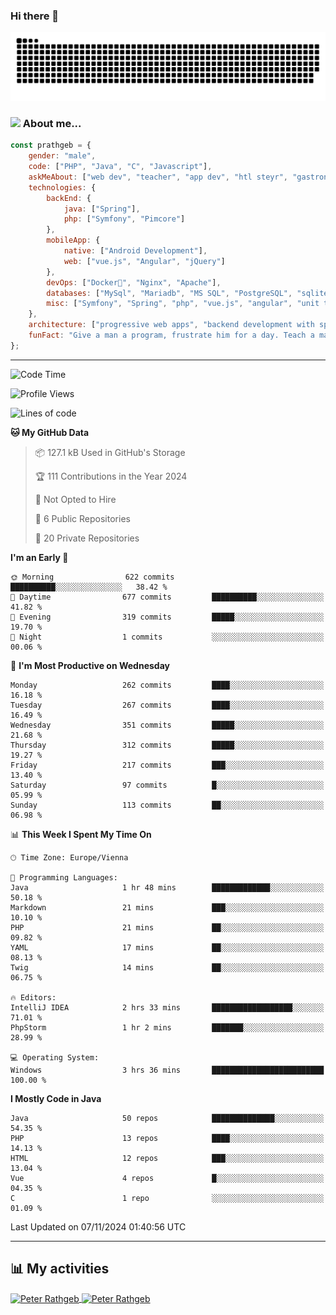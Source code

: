 ### Hi there 👋

<div align="center">
  <img  src="https://github.com/1999AZZAR/1999AZZAR/blob/main/resources/img/grid-snake.svg"
       alt="snake" />
</div>

### <img src="https://media.giphy.com/media/VgCDAzcKvsR6OM0uWg/giphy.gif" width="50"> About me...  

```javascript
const prathgeb = {
    gender: "male",
    code: ["PHP", "Java", "C", "Javascript"],
    askMeAbout: ["web dev", "teacher", "app dev", "htl steyr", "gastronaut"],
    technologies: {
        backEnd: {
            java: ["Spring"],
            php: ["Symfony", "Pimcore"]
        },
        mobileApp: {
            native: ["Android Development"],
            web: ["vue.js", "Angular", "jQuery"]
        },
        devOps: ["Docker🐳", "Nginx", "Apache"],
        databases: ["MySql", "Mariadb", "MS SQL", "PostgreSQL", "sqlite"],
        misc: ["Symfony", "Spring", "php", "vue.js", "angular", "unit testing", "ci/cd using github actions"]
    },
    architecture: ["progressive web apps", "backend development with spring", "backend development with symfony"],
    funFact: "Give a man a program, frustrate him for a day. Teach a man to program, frustrate him for a lifetime."
};
```

---
<!--START_SECTION:waka-->
![Code Time](http://img.shields.io/badge/Code%20Time-787%20hrs%2049%20mins-blue)

![Profile Views](http://img.shields.io/badge/Profile%20Views-0-blue)

![Lines of code](https://img.shields.io/badge/From%20Hello%20World%20I%27ve%20Written-3.6%20million%20lines%20of%20code-blue)

**🐱 My GitHub Data** 

> 📦 127.1 kB Used in GitHub's Storage 
 > 
> 🏆 111 Contributions in the Year 2024
 > 
> 🚫 Not Opted to Hire
 > 
> 📜 6 Public Repositories 
 > 
> 🔑 20 Private Repositories 
 > 
**I'm an Early 🐤** 

```text
🌞 Morning                622 commits         ██████████░░░░░░░░░░░░░░░   38.42 % 
🌆 Daytime                677 commits         ██████████░░░░░░░░░░░░░░░   41.82 % 
🌃 Evening                319 commits         █████░░░░░░░░░░░░░░░░░░░░   19.70 % 
🌙 Night                  1 commits           ░░░░░░░░░░░░░░░░░░░░░░░░░   00.06 % 
```
📅 **I'm Most Productive on Wednesday** 

```text
Monday                   262 commits         ████░░░░░░░░░░░░░░░░░░░░░   16.18 % 
Tuesday                  267 commits         ████░░░░░░░░░░░░░░░░░░░░░   16.49 % 
Wednesday                351 commits         █████░░░░░░░░░░░░░░░░░░░░   21.68 % 
Thursday                 312 commits         █████░░░░░░░░░░░░░░░░░░░░   19.27 % 
Friday                   217 commits         ███░░░░░░░░░░░░░░░░░░░░░░   13.40 % 
Saturday                 97 commits          █░░░░░░░░░░░░░░░░░░░░░░░░   05.99 % 
Sunday                   113 commits         ██░░░░░░░░░░░░░░░░░░░░░░░   06.98 % 
```


📊 **This Week I Spent My Time On** 

```text
🕑︎ Time Zone: Europe/Vienna

💬 Programming Languages: 
Java                     1 hr 48 mins        █████████████░░░░░░░░░░░░   50.18 % 
Markdown                 21 mins             ███░░░░░░░░░░░░░░░░░░░░░░   10.10 % 
PHP                      21 mins             ██░░░░░░░░░░░░░░░░░░░░░░░   09.82 % 
YAML                     17 mins             ██░░░░░░░░░░░░░░░░░░░░░░░   08.13 % 
Twig                     14 mins             ██░░░░░░░░░░░░░░░░░░░░░░░   06.75 % 

🔥 Editors: 
IntelliJ IDEA            2 hrs 33 mins       ██████████████████░░░░░░░   71.01 % 
PhpStorm                 1 hr 2 mins         ███████░░░░░░░░░░░░░░░░░░   28.99 % 

💻 Operating System: 
Windows                  3 hrs 36 mins       █████████████████████████   100.00 % 
```

**I Mostly Code in Java** 

```text
Java                     50 repos            ██████████████░░░░░░░░░░░   54.35 % 
PHP                      13 repos            ████░░░░░░░░░░░░░░░░░░░░░   14.13 % 
HTML                     12 repos            ███░░░░░░░░░░░░░░░░░░░░░░   13.04 % 
Vue                      4 repos             █░░░░░░░░░░░░░░░░░░░░░░░░   04.35 % 
C                        1 repo              ░░░░░░░░░░░░░░░░░░░░░░░░░   01.09 % 
```




 Last Updated on 07/11/2024 01:40:56 UTC
<!--END_SECTION:waka-->

---
  ## 📊 My activities
  <a href="https://github.com/prathgeb">
    <img width=450 height=170 align="center" alt="Peter Rathgeb" src="https://github-readme-stats.vercel.app/api?username=prathgeb&include_all_commits=true&count_private=true&theme=midnight-purple&show_icons=true&bg_color=0D1117&hide_border=true" />
  </a>
  <a href="https://github.com/prathgeb">
    <img align="center" alt="Peter Rathgeb" src="https://github-readme-stats.vercel.app/api/top-langs/?username=prathgeb&include_all_commits=true&count_private=true&theme=midnight-purple&show_icons=true&layout=compact&bg_color=0D1117&hide_border=true" />
  </a>
